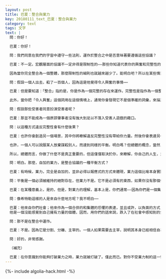 ```yaml
---
layout: post
title: 巴夏：整合與業力
key: 20180111_text_巴夏：整合與業力
category: text
tags: 文字
text: |
  問：你好！

  巴夏：你好！

  問：我們同意在我們的宇宙中遵守一些法則，運作於整合之中是否意味著要遵循這些協議？

  巴夏：不一定。宏觀層面的協議不一定非得是限制性的——那些你知道代表你的興奮和完整性的東西，可以在很多方面改變它們。如果它們——那些你稱之為「法則」的——可以改變，那麼其本身，可能就是一個象徵，象徵著你有能力表達你的完整性，能夠讓它們轉變成別的東西。

  因為當你完全整合為一個整體，那麼限制性的細則也就越來越少了。能明白吧？所以在某些情況下對所謂的法則的改變很可能實際上是你的完整性的一種表現。

  問：假設一個人出去，殺了一百個人，因為這是他覺得令人興奮的事情⋯⋯

  巴夏：但是要知道：「整合」指的是，你是作為一個完整的存在來運作。完整性是指作為一個整體運作，意味著你和你所殺害的人之間沒有分離。換句話說：認知到所有的謀殺都是自殺。如果你想真正擁有力量，那麼殺死那些人就像轟掉自己的胳膊和腿。而那並不是完整性或力量的表達。

  此外，當你把「令人興奮」這個詞用在這個情境上，通常你會發現它不是個準確的詞彙，來描述促使人朝那個方向行動的動機。它是造出興奮的相同能量的負極，但這負極通常的表達是焦慮，明白了嗎？

  問：假設那些受害者同意扮演受害者呢？

  巴夏：那並不能成為一個原諒肇事者沒有強大到足以不落入受害人遊戲的藉口。

  問：以這種方式違反完整性會有什麼後果？

  巴夏：也許你會創造另一個場景，其中你將瞭解違反完整性沒有帶給你力量。然後你會表達另一生或另一次體驗，在其中你將表達完整性。有些人可能會選擇讓其他人來侵犯他們，以作為某種「平等交換」，雖然這並非總是必要的。一個殺人者在另一世中不一定必得被殺，雖然很多人都以這種方式尋求平衡。

  也許，一個人可以說服某人放棄謀殺別人，而達到同樣的平衡。明白嗎？但總體的概念，當然，在一個非常根本的層面上，對於超靈來說，一切經驗都是學習經驗而已。因為真正的你是無限的，不可摧毀的——不管你做了什麼——無論是正面或負面的，不管它是整合的表達還是缺乏整合的表達，你仍然會存在，你仍然會學習，你仍然會成長，你仍然會改變，你仍然會有新的經驗。

  所以，總體而言，你做了什麼不是真正重要的，但這僅僅取決於你，來瞭解，你自己的人生，只表達整合的話，將會更加的喜悅，更多的連接，會輕鬆得多。你將能夠，不帶任何掙扎地，創造出你想要的一切。在缺乏整合的表達中，你會發現，一個這麼做的個體，將會掙扎，將會受苦，會感到無力，會覺得失去了控制，並且會在他們自己內創造出很多很多很多他們自己版本的負面性。令他們無法享受生命。你明白嗎？

  問：明白。那麼，自加的業力，是整合協議的一種平衡方式？

  巴夏：有時候，業力，完全是自加的，並非必得以報應式的方式來體現，業力這個比喻本身實際上是運作中的動能，以創造出一個平衡的經驗。同樣，如果你在一生中是一個殺人者，你的自加的業力不會堅持你在來世被殺來贖罪。你可能能夠幫助某人，無論是他身邊的親人被殺害了，還是他想要去謀殺——你或許能夠勸解他將這個想法放棄，而這將是同樣的一個平衡的表達，被殺的失衡業力的消業表達。而且很多時候被殺並不一定是真正的平衡。

  問：平衡是一個必須被維持的絕對存在，但業力不是。它不是必須有的東西，如果你沒有那個信念系統的話，對嗎？

  巴夏：在某種意義上，是的，但是，對業力的理解，基本上是，你們通常——因為你們是一個集體事件——會在某個層面上，在你們的經驗裡實現某個理念的平衡。這就是業力的全部——對你之所是的所有極性，所有平衡的整體認知。

  問：像希特勒這樣的人是來自什麼地方呢？我不明白⋯⋯

  巴夏：他來自你們社會；他來作為一個合併的和集體的恐懼的表達，並且或許，以負面的方式，達成某些自加業力的平衡，這些業力是你們社會置於自身之上的。
  他是一個沒能感覺到自己擁有力量的個體，因而，用你們的話來說，跌入了在社會中感知到的負面性中，並將其表達，作為一個反射鏡，反饋給社會——以顯示這個社會其恐懼和負面的態度合在一起能夠創造出什麼樣的果相。

  問：那不是在整合中運作。

  巴夏：不是。因為它是分割、分離、主宰的。一個人如果需要去主宰，說明其本身已經相信自己沒能掌控了。

  問：好的，非常感謝。

  （補充）

  巴夏：在你意識到你能夠打破業力之時，業力就被打破了。僅此而已。對你不受業力制約這一領悟——自動將你從業力中解放。當你知道了你有自由在每一瞬間決定自己是誰，這一領悟將打破業力的枷鎖。
---
```


{%- include algolia-hack.html -%}
